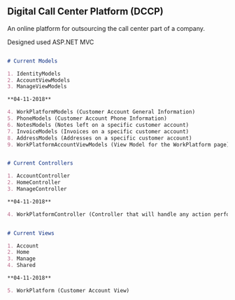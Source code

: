 ## Digital Call Center Platform (DCCP)

An online platform for outsourcing the call center part of a company.

Designed used ASP.NET MVC

```markdown

# Current Models

1. IdentityModels
2. AccountViewModels
3. ManageViewModels

**04-11-2018**

4. WorkPlatformModels (Customer Account General Information)
5. PhoneModels (Customer Account Phone Information)
6. NotesModels (Notes left on a specific customer account)
7. InvoiceModels (Invoices on a specific customer account)
8. AddressModels (Addresses on a specific customer account)
9. WorkPlatformAccountViewModels (View Model for the WorkPlatform page)

```

```markdown

# Current Controllers

1. AccountController
2. HomeController
3. ManageController

**04-11-2018**

4. WorkPlatformController (Controller that will handle any action performed on a specific customer account)

```


```markdown

# Current Views

1. Account
2. Home
3. Manage
4. Shared

**04-11-2018**

5. WorkPlatform (Customer Account View)

```
